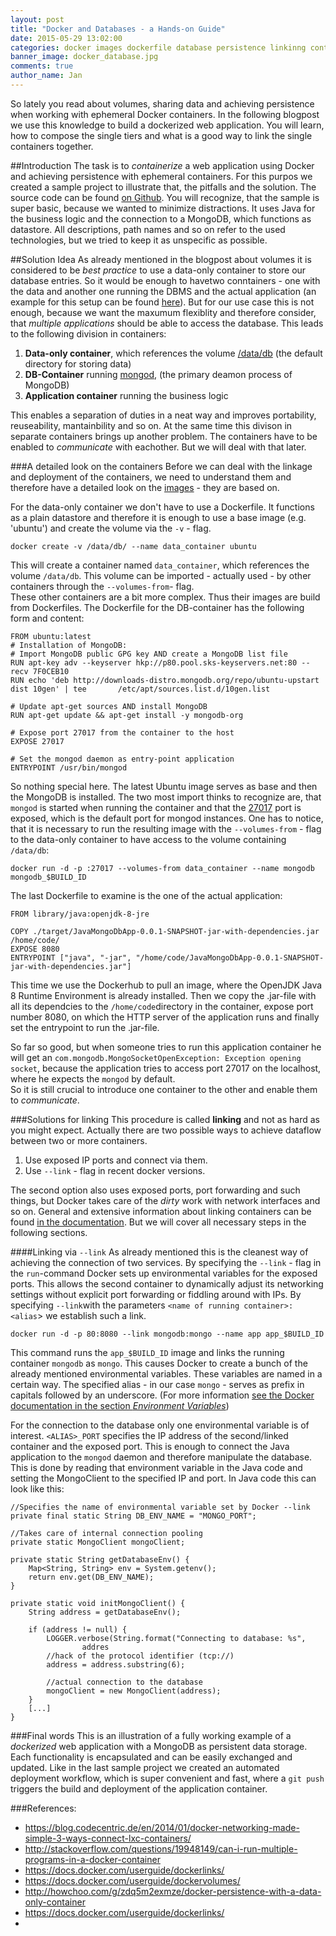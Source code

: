 ```yaml
---
layout: post
title: "Docker and Databases - a Hands-on Guide"
date: 2015-05-29 13:02:00
categories: docker images dockerfile database persistence linkinng container 
banner_image: docker_database.jpg
comments: true
author_name: Jan
---
```

So lately you read about volumes, sharing data and achieving persistence when working with ephemeral Docker containers. In the following blogpost we use this knowledge to build a dockerized web application. You will learn, how to compose the single tiers and what is a good way to link the single containers together.
<!--more-->

##Introduction 
The task is to *containerize* a web application using Docker and achieving persistence with ephemeral containers. For this purpos we created a sample project to illustrate that, the pitfalls and the solution.  The source code can be found [on Github](https://github.com/learning-continuous-deployment/java-mongodb-sample). You will recognize, that the sample is super basic, because we wanted to minimize distractions. It uses Java for the business logic and the connection to a MongoDB, which functions as datastore.
All descriptions, path names and so on refer to the used technologies, but we tried to keep it as unspecific as possible.

##Solution Idea
As already mentioned in the blogpost about volumes it is considered to be *best practice* to use a data-only container to store our database entries. So it would be enough to havetwo conntainers - one with the data and another one running the DBMS and the actual application (an example for this setup can be found [here](https://github.com/jbfink/docker-wordpress)). But for our use case this is not enough, because we want the maxumum flexiblity and therefore consider, that *multiple applications* should be able to access the database. This leads to the following division in containers: 
1. __Data-only container__, which  references the volume [/data/db](http://docs.mongodb.org/manual/tutorial/manage-mongodb-processes/) (the default directory for storing data)
2. __DB-Container__ running [mongod](http://docs.mongodb.org/manual/reference/program/mongod/), (the primary deamon process of MongoDB)
3. __Application container__ running the business logic

This enables a separation of duties in a neat way and improves portability, reuseability, mantainbility and so on. 
At the same time this divison in separate containers brings up another problem. The containers have to be enabled to *communicate* with eachother. But we will deal with that later.

###A detailed look on the containers
Before we can deal with the linkage and deployment of the containers, we need to understand them and therefore have a detailed look on the [images](https://docs.docker.com/userguide/dockerimages/) - they are based on.

For the data-only container we don't have to use a Dockerfile. It functions as a plain datastore and therefore it is enough to use a base image (e.g. 'ubuntu') and create the volume via the `-v` - flag. 
    
    docker create -v /data/db/ --name data_container ubuntu
    
This will create a container named `data_container`, which references the volume `/data/db`. This volume can be imported - actually used - by other containers through the `--volumes-from`- flag.  
These other containers are a bit more complex. Thus their images are build from Dockerfiles. The Dockerfile for the DB-container has the following form and content:
    
    FROM ubuntu:latest
    # Installation of MongoDB:
    # Import MongoDB public GPG key AND create a MongoDB list file
    RUN apt-key adv --keyserver hkp://p80.pool.sks-keyservers.net:80 --recv 7F0CEB10
    RUN echo 'deb http://downloads-distro.mongodb.org/repo/ubuntu-upstart dist 10gen' | tee       /etc/apt/sources.list.d/10gen.list

    # Update apt-get sources AND install MongoDB
    RUN apt-get update && apt-get install -y mongodb-org

    # Expose port 27017 from the container to the host
    EXPOSE 27017

    # Set the mongod daemon as entry-point application
    ENTRYPOINT /usr/bin/mongod

So nothing special here. The latest Ubuntu image serves as base and then the MongoDB is installed. The two most import thinks to recognize are, that `mongod` is started when running the container and that the [27017](http://docs.mongodb.org/manual/reference/default-mongodb-port/) port is exposed, which is the default port for mongod instances. One has to notice, that it is necessary to run the resulting image with the `--volumes-from` - flag to the data-only container to have access to the volume containing `/data/db`: 
    
    docker run -d -p :27017 --volumes-from data_container --name mongodb mongodb_$BUILD_ID
    
The last Dockerfile to examine is the one of the actual application:
    
    FROM library/java:openjdk-8-jre
    
    COPY ./target/JavaMongoDbApp-0.0.1-SNAPSHOT-jar-with-dependencies.jar /home/code/
    EXPOSE 8080
    ENTRYPOINT ["java", "-jar", "/home/code/JavaMongoDbApp-0.0.1-SNAPSHOT-jar-with-dependencies.jar"]

This time we use the Dockerhub to pull an image, where the OpenJDK Java 8 Runtime Environment is already installed. Then we copy the .jar-file with all its dependcies to the `/home/code`directory in the container, expose port number 8080, on which the HTTP server of the application runs and finally set the entrypoint to run the .jar-file.  

So far so good, but when someone tries to run this application container he will get an `com.mongodb.MongoSocketOpenException: Exception opening socket`, because the application tries to access port 27017 on the localhost, where he expects the `mongod` by default.  
So it is still crucial to introduce one container to the other and enable them to *communicate*.  

###Solutions for linking
This procedure is called __linking__ and not as hard as you might expect. Actually there are two possible ways to achieve dataflow between two or more containers.
1. Use exposed IP ports and connect via them. 
2. Use `--link` - flag in recent docker versions.  

The second option also uses exposed ports, port forwarding and such things, but Docker takes care of the *dirty* work with network interfaces and so on. General and extensive information about linking containers can be found [in the documentation](https://docs.docker.com/userguide/dockerlinks/). But we will cover all necessary steps in the following sections.

####Linking via `--link`
As already mentioned this is the cleanest way of achieving the connection of two services. 
By specifying the `--link` - flag in the `run`-command Docker sets up environmental variables for the exposed ports. This allows the second container to dynamically adjust its networking settings without explicit port forwarding or fiddling around with IPs. By specifying `--link`with the parameters `<name of running container>:<alias`> we establish such a link. 

    docker run -d -p 80:8080 --link mongodb:mongo --name app app_$BUILD_ID
    
This command runs the `app_$BUILD_ID` image and links the running container `mongodb` as `mongo`. This causes Docker to create a bunch of the already mentioned environmental variables. These variables are named in a certain way. The specified alias - in our case `mongo` - serves as prefix in capitals followed by an underscore. (For more information [see the Docker documentation in the section *Environment Variables*](https://docs.docker.com/userguide/dockerlinks/))  

For the connection to the database only one environmental variable is of interest. `<ALIAS>_PORT` specifies the IP address of the second/linked container and the exposed port. This is enough to connect the Java application to the `mongod` daemon and therefore manipulate the database. This is done by reading that environment variable in the Java code and setting the MongoClient to the specified IP and port. In Java code this can look like this: 
    
    //Specifies the name of environmental variable set by Docker --link
    private final static String DB_ENV_NAME = "MONGO_PORT";
    
    //Takes care of internal connection pooling
    private static MongoClient mongoClient;
    
    private static String getDatabaseEnv() {
		Map<String, String> env = System.getenv();
		return env.get(DB_ENV_NAME);
	}

    private static void initMongoClient() {
		String address = getDatabaseEnv();
		
		if (address != null) {
			LOGGER.verbose(String.format("Connecting to database: %s",
					addres
			//hack of the protocol identifier (tcp://)
			address = address.substring(6);
		
			//actual connection to the database
			mongoClient = new MongoClient(address);
		}
		[...]
	}

###Final words
This is an illustration of a fully working example of a *dockerized* web application with a MongoDB as persistent data storage. Each functionality is encapsulated and can be easily exchanged and updated. Like in the last sample project we created an automated deployment workflow, which is super convenient and fast, where a `git push` triggers the build and deployment of the application container. 


###References:
* https://blog.codecentric.de/en/2014/01/docker-networking-made-simple-3-ways-connect-lxc-containers/
* http://stackoverflow.com/questions/19948149/can-i-run-multiple-programs-in-a-docker-container 
* https://docs.docker.com/userguide/dockerlinks/
* https://docs.docker.com/userguide/dockervolumes/
* http://howchoo.com/g/zdq5m2exmze/docker-persistence-with-a-data-only-container
* https://docs.docker.com/userguide/dockerlinks/
* 
